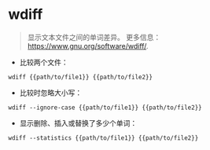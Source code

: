 # wdiff

> 显示文本文件之间的单词差异。
> 更多信息：<https://www.gnu.org/software/wdiff/>.

- 比较两个文件：

`wdiff {{path/to/file1}} {{path/to/file2}}`

- 比较时忽略大小写：

`wdiff --ignore-case {{path/to/file1}} {{path/to/file2}}`

- 显示删除、插入或替换了多少个单词：

`wdiff --statistics {{path/to/file1}} {{path/to/file2}}`